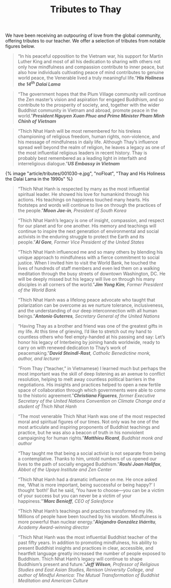 ﻿---
title: Tributes to Thay
# author: Notable
---

<p class="editors-preface">We have been receiving an outpouring of love from the global community, offering tributes to our teacher. We offer a selection of tributes from notable figures below.</p>

> “In his peaceful opposition to the Vietnam war, his support for Martin Luther King and most of all his dedication to sharing with others not only how mindfulness and compassion contribute to inner peace, but also how individuals cultivating peace of mind contributes to genuine world peace, the Venerable lived a truly meaningful life.”<cite><b>His Holiness the 14<sup>th</sup> Dalai Lama</b></cite>

> “The government hopes that the Plum Village community will continue the Zen master’s vision and aspiration for engaged Buddhism, and so contribute to the prosperity of society, and, together with the wider Buddhist community in Vietnam and abroad, promote peace in the world.”<cite><b>President Nguyen Xuan Phuc and Prime Minister Pham Minh Chinh of Vietnam</b></cite>

> “Thich Nhat Hanh will be most remembered for his tireless championing of religious freedom, human rights, non-violence, and his message of mindfulness in daily life.  Although Thay’s influence spread well beyond the realm of religion, he leaves a legacy as one of the most influential religious leaders in recent history.  Thay is probably best remembered as a leading light in interfaith and interreligious dialogue.”<cite><b>US Embassy in Vietnam</b></cite>

{% image "article/tributes/001030-e.jpg", "noFloat", "Thay and His Holiness the Dalai Lama in the 1990s" %}

> “Thich Nhat Hanh is respected by many as the most influential spiritual leader. He showed his love for humankind through his actions. His teachings on happiness touched many hearts. His footsteps and words will continue to live on through the practices of the people.”<cite><b>Moon Jae-in</b>, President of South Korea</cite>

> “Thich Nhat Hanh’s legacy is one of insight, compassion, and respect for our planet and for one another. His memory and teachings will continue to inspire the next generation of environmental and social activists in the enduring struggle to protect the Earth and its people.”<cite><b>Al Gore</b>, Former Vice President of the United States</cite>

> “Thich Nhat Hanh influenced me and so many others by blending his unique approach to mindfulness with a fierce commitment to social justice. When I invited him to visit the World Bank, he touched the lives of hundreds of staff members and even led them on a walking meditation through the busy streets of downtown Washington, DC.  He will be deeply missed but his legacy will live on through his many disciples in all corners of the world.”<cite><b>Jim Yong Kim</b>, Former President of the World Bank</cite>

> “Thich Nhat Hanh was a lifelong peace advocate who taught that polarization can be overcome as we nurture tolerance, inclusiveness, and the understanding of our deep interconnection with all human beings.”<cite><b>Antonio Guterres</b>, Secretary General of the United Nations</cite>

> “Having Thay as a brother and friend was one of the greatest gifts in my life. At this time of grieving, I’d like to stretch out my hand to countless others who feel empty-handed at his passing and say: Let’s honor his legacy of Interbeing by joining hands worldwide, ready to carry on with renewed dedication to Thay’s work of peacemaking.”<cite><b>David Steindl-Rast</b>, Catholic Benedictine monk, author, and lecturer</cite>

> “From Thay (“teacher,” in Vietnamese) I learned much but perhaps the most important was the skill of deep listening as an avenue to conflict resolution, helping to melt away countless political barriers in the negotiations. His insights and practices helped to open a new fertile space of collaboration through which governments were able to come to the historic agreement.”<cite><b>Christiana Figueres</b>, former Executive Secretary of the United Nations Convention on Climate Change and a student of Thich Nhat Hanh</cite>

> “The most venerable Thich Nhat Hanh was one of the most respected moral and spiritual figures of our times. Not only was he one of the most articulate and inspiring proponents of Buddhist teachings and practice, but he was also a beacon of truth in his nonviolent campaigning for human rights.”<cite><b>Matthieu Ricard</b>, Buddhist monk and author</cite>

> “Thay taught me that being a social activist is not separate from being a contemplative. Thanks to him, untold numbers of us opened our lives to the path of socially engaged Buddhism.”<cite><b>Roshi Joan Halifax</b>, Abbot of the Upaya Institute and Zen Center</cite>

> “Thich Nhat Hanh had a dramatic influence on me. He once asked me, ‘What is more important, being successful or being happy?’ I thought ‘both!’ But he said, ‘You have to choose—you can be a victim of your success but you can never be a victim of your happiness.’”<cite><b>Marc Benioff</b>, CEO of Salesforce</cite>

> “Thich Nhat Hanh’s teachings and practices transformed my life. Millions of people have been touched by his wisdom. Mindfulness is more powerful than nuclear energy.”<cite><b>Alejandro González Iñárritu</b>, Academy Award-winning director</cite>

> “Thich Nhat Hanh was the most influential Buddhist teacher of the past fifty years. In addition to promoting mindfulness, his ability to present Buddhist insights and practices in clear, accessible, and heartfelt language greatly increased the number of people exposed to Buddhism. Thich Nhat Hanh’s legacy will continue to shape Buddhism’s present and future.”<cite><b>Jeff Wilson</b>, Professor of Religious Studies and East Asian Studies, Renison University College, and author of <i>Mindful America: The Mutual Transformation of Buddhist Meditation and American Culture</i></cite>
